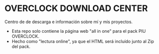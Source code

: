 # OVERCLOCK DOWNLOAD CENTER
Centro de de descarga e información sobre mí y mis proyectos.
  * Esta repo solo contiene la página web "all in one" para el pack PIU OVERCLOCK.
  * Hecho como "lectura online", ya que el HTML será incluído junto al Zip del pack.